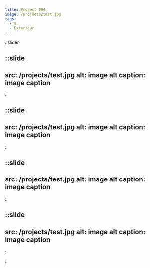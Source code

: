 ```yaml
---
title: Project 004
image: /projects/test.jpg
tags:
  - S
  - Exterieur
---
```


::slider

  ::slide
  ---
  src: /projects/test.jpg
  alt: image alt
  caption: image caption
  ---
  ::

  ::slide
  ---
  src: /projects/test.jpg
  alt: image alt
  caption: image caption
  ---
  ::

  ::slide
  ---
  src: /projects/test.jpg
  alt: image alt
  caption: image caption
  ---
  ::

  ::slide
  ---
  src: /projects/test.jpg
  alt: image alt
  caption: image caption
  ---
  ::

::

